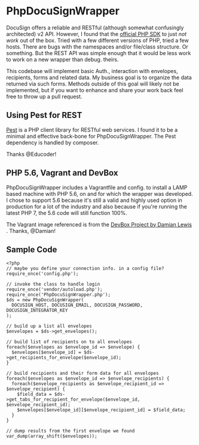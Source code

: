 # PhpDocuSignWrapper
DocuSign offers a reliable and RESTful (although somewhat confusingly architected) v2 API. However, I found that the [official PHP SDK](https://github.com/docusign/docusign-php-client) to just *not work* out of the box. Tried with a few different versions of PHP, tried a few hosts. There are bugs with the namespaces and/or file/class structure. Or something. But the REST API was simple enough that it would be less work to work on a new wrapper than debug. theirs.

This codebase will implement basic Auth., interaction with envelopes, recipients, forms and related data. My business goal is to organize the data returned via such forms. Methods outside of this goal will likely not be implemented, but if you want to enhance and share your work back feel free to throw up a pull request.

## Using Pest for REST
[Pest](https://github.com/educoder/pest) is a PHP client library for RESTful web services. I found it to be a minimal and effective back-bone for PhpDocuSignWrapper. The Pest dependency is handled by composer.

Thanks @Educoder!

## PHP 5.6, Vagrant and DevBox
PhpDocuSignWrapper includes a Vagrantfile and config. to install a LAMP based machine with PHP 5.6, on and for which the wrapper was developed. I chose to support 5.6 because it's still a valid and highly used option in production for a lot of the industry and also because if you're running the latest PHP 7, the 5.6 code will still function 100%.

The Vagrant image referenced is from the [DevBox Project by Damian Lewis ](https://github.com/damianlewis/devbox). Thanks, @Damian!

## Sample Code
```
<?php
// maybe you define your connection info. in a config file?
require_once('config.php');

// invoke the class to handle login
require_once('vendor/autoload.php');
require_once('PhpDocuSignWrapper.php');
$ds = new PhpDocuSignWrapper(
  DOCUSIGN_HOST, DOCUSIGN_EMAIL, DOCUSIGN_PASSWORD, DOCUSIGN_INTEGRATOR_KEY
);

// build up a list all envelopes
$envelopes = $ds->get_envelopes();

// build list of recipients on to all envelopes
foreach($envelopes as $envelope_id => $envelope) {
  $envelopes[$envelope_id] = $ds->get_recipients_for_envelope($envelope_id);
}

// build recipients and their form data for all envelopes
foreach($envelopes as $envelope_id => $envelope_recipients) {
  foreach($envelope_recipients as $envelope_recipient_id => $envelope_recipient) {
    $field_data = $ds->get_tabs_for_recipient_for_envelope($envelope_id, $envelope_recipient_id);
    $envelopes[$envelope_id][$envelope_recipient_id] = $field_data;
  }
}

// dump results from the first envelope we found
var_dump(array_shift($envelopes));
```
